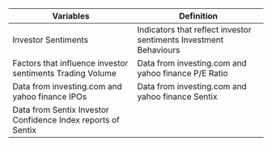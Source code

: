 | Variables                                                 | Definition                                                        | 
|-----------------------------------------------------------|-------------------------------------------------------------------|
| Investor Sentiments                                       | Indicators that reflect investor sentiments Investment Behaviours |
| Factors that influence investor sentiments Trading Volume | Data from investing.com and yahoo finance P/E Ratio               |
| Data from investing.com and yahoo finance IPOs            | Data from investing.com and yahoo finance Sentix                  | 
|Data from Sentix Investor Confidence Index reports of Sentix|                                                                   |